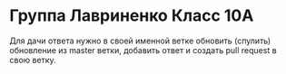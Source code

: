 # Группа Лавриненко Класс 10А

Для дачи ответа нужно в своей именной ветке обновить (спулить) обновление из master ветки, добавить ответ и создать pull request в свою ветку.